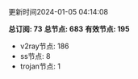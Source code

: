 更新时间2024-01-05 04:14:08

**总订阅: 73**
**总节点: 683**
**有效节点: 195**
- v2ray节点: 186
- ss节点: 8
- trojan节点: 1

